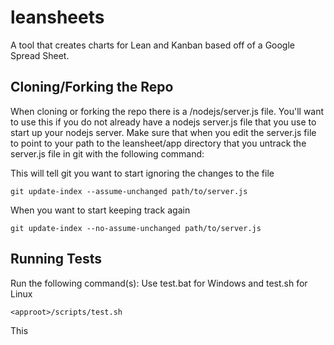 leansheets
==========

A tool that creates charts for Lean and Kanban based off of a Google Spread Sheet.

Cloning/Forking the Repo
-------------------------
When cloning or forking the repo there is a /nodejs/server.js file.  You'll want to use this if you do not already have a nodejs server.js file that you use to start up your nodejs server.  Make sure that when you edit the server.js file to point to your path to the leansheet/app directory that you untrack the server.js file in git with the following command:

This will tell git you want to start ignoring the changes to the file
```
git update-index --assume-unchanged path/to/server.js
```
When you want to start keeping track again
```
git update-index --no-assume-unchanged path/to/server.js
```

Running Tests
-------------------------
Run the following command(s):
Use test.bat for Windows and test.sh for Linux
```
<approot>/scripts/test.sh
```
This 